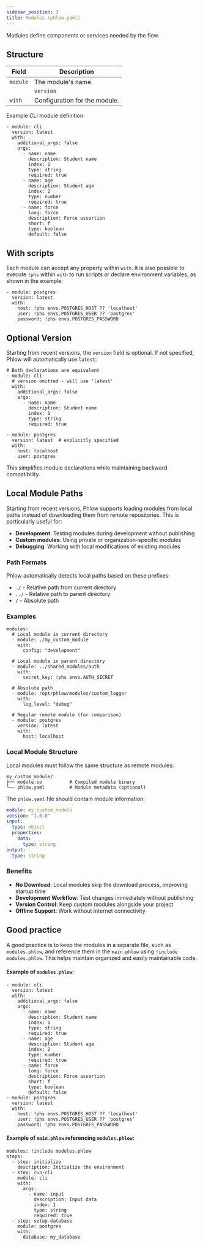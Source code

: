 ```yaml
---
sidebar_position: 3
title: Modules (phlow.yaml)
---
```

Modules define components or services needed by the flow.

## Structure

| Field | Description |
|-------|-------------|
| `module` | The module's name. |
|| `version` | **Optional.** The module's version. If not specified, defaults to `latest`. |
| `with` | Configuration for the module. |

Example CLI module definition:

```phlow
- module: cli
  version: latest
  with:
    additional_args: false
    args: 
      - name: name
        description: Student name
        index: 1
        type: string
        required: true
      - name: age
        description: Student age
        index: 2
        type: number
        required: true
      - name: force
        long: force
        description: Force assertion
        short: f
        type: boolean
        default: false
```

## With scripts

Each module can accept any property within `with`. It is also possible to execute `!phs` within `with` to run scripts or declare environment variables, as shown in the example:

```phlow
- module: postgres
  version: latest
  with:
    host: !phs envs.POSTGRES_HOST ?? 'localhost'
    user: !phs envs.POSTGRES_USER ?? 'postgres'
    password: !phs envs.POSTGRES_PASSWORD
```

## Optional Version

Starting from recent versions, the `version` field is optional. If not specified, Phlow will automatically use `latest`:

```phlow
# Both declarations are equivalent
- module: cli
  # version omitted - will use 'latest'
  with:
    additional_args: false
    args: 
      - name: name
        description: Student name
        index: 1
        type: string
        required: true

- module: postgres
  version: latest  # explicitly specified
  with:
    host: localhost
    user: postgres
```

This simplifies module declarations while maintaining backward compatibility.

## Local Module Paths

Starting from recent versions, Phlow supports loading modules from local paths instead of downloading them from remote repositories. This is particularly useful for:

- **Development**: Testing modules during development without publishing
- **Custom modules**: Using private or organization-specific modules
- **Debugging**: Working with local modifications of existing modules

### Path Formats

Phlow automatically detects local paths based on these prefixes:

- `./` - Relative path from current directory
- `../` - Relative path to parent directory
- `/` - Absolute path

### Examples

```phlow
modules:
  # Local module in current directory
  - module: ./my_custom_module
    with:
      config: "development"

  # Local module in parent directory
  - module: ../shared_modules/auth
    with:
      secret_key: !phs envs.AUTH_SECRET

  # Absolute path
  - module: /opt/phlow/modules/custom_logger
    with:
      log_level: "debug"

  # Regular remote module (for comparison)
  - module: postgres
    version: latest
    with:
      host: localhost
```

### Local Module Structure

Local modules must follow the same structure as remote modules:

```
my_custom_module/
├── module.so          # Compiled module binary
└── phlow.yaml         # Module metadata (optional)
```

The `phlow.yaml` file should contain module information:

```yaml
module: my_custom_module
version: "1.0.0"
input:
  type: object
  properties:
    data:
      type: string
output:
  type: string
```

### Benefits

- **No Download**: Local modules skip the download process, improving startup time
- **Development Workflow**: Test changes immediately without publishing
- **Version Control**: Keep custom modules alongside your project
- **Offline Support**: Work without internet connectivity

## Good practice

A good practice is to keep the modules in a separate file, such as `modules.phlow`, and reference them in the `main.phlow` using `!include modules.phlow`. This helps maintain organized and easily maintainable code.

#### Example of `modules.phlow`:

```phlow
- module: cli
  version: latest
  with:
    additional_args: false
    args: 
      - name: name
        description: Student name
        index: 1
        type: string
        required: true
      - name: age
        description: Student age
        index: 2
        type: number
        required: true
      - name: force
        long: force
        description: Force assertion
        short: f
        type: boolean
        default: false
- module: postgres
  version: latest
  with:
    host: !phs envs.POSTGRES_HOST ?? 'localhost'
    user: !phs envs.POSTGRES_USER ?? 'postgres'
    password: !phs envs.POSTGRES_PASSWORD
```

#### Example of `main.phlow` referencing `modules.phlow`:

```phlow
modules: !include modules.phlow
steps:
  - step: initialize
    description: Initialize the environment
  - step: run-cli
    module: cli
    with:
      args:
        - name: input
          description: Input data
          index: 1
          type: string
          required: true
  - step: setup-database
    module: postgres
    with:
      database: my_database
```
